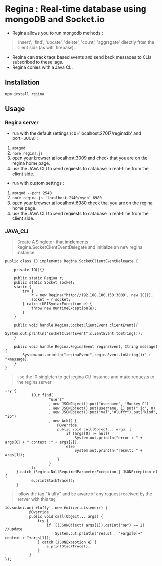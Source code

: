 # Regina : Real-time database using mongoDB and Socket.io

* Regina allows you to run mongodb methods : 
> 'insert', 'find', 'update', 'delete', 'count', 'aggregate' directly from the client side (as with firebase).
* Regina can track tags based events and send back messages to CLIs subscribed to these tags.
* Regina comes with a Java CLI.

## Installation

`npm install regina`

## Usage

### Regina server

* run with the default settings (db='localhost:27017/reginadb' and port=3009) : 
1. `mongod`
2. `node regina.js`
3. open your browser at localhost:3009 and check that you are on the regina home page. 
4. use the JAVA CLI to send requests to database in real-time from the client side.


* run with custom settings :
1. `mongod --port 2540`
2. `node regina.js 'localhost:2540/mydb' 6980` 
3. open your browser at localhost:6980 check that you are on the regina home page.
4. use the JAVA CLI to send requests to database in real-time from the client side.


### JAVA_CLI


> Create A Singleton that implements Regina.SocketClientEventDelegate 
and initialize an new regina instance .
```
public class IO implements Regina.SocketClientEventDelegate {

    private IO(){}

    public static Regina r;
    public static Socket socket;
    static {
        try {
            r = new Regina("http://192.168.100.150:3009", new IO());
            socket = r.socket;
        } catch (URISyntaxException e) {
            throw new RuntimeException(e);
        }
    }

    public void handle(Regina.SocketClientEvent clientEvent){
        System.out.println("socketClientEvent",clientEvent.toString());
    }

    public void handle(Regina.ReginaEvent reginaEvent, String message){
        System.out.println("reginaEvent",reginaEvent.toString()+" : "+message);
    }
}
```

> use the IO singleton to get regina CLI instance and make requests to the regina server
```
try {
            IO.r.find(
                    "users"
                    , new JSONObject().put("username", "Monkey D")
                    , new JSONObject().put(username, 1).put("_id", 0)
                    , new JSONObject().put("val","#luffy").put("kind", "io")
                    , new Ack() {
                        @Override
                        public void call(Object... args) {
                            if (args[0] != null)
                                System.out.println("error : " + args[0] + " context :" + args[2]);
                            else
                                System.out.println("result: " + args[1]);
                        }
                    }
            );
     } catch (Regina.NullRequiredParameterException | JSONException e) {
            e.printStackTrace();
     }
 ```
 
 > follow the tag "#luffy" and be aware of any request received by the server with this tag
 ```
 IO.socket.on("#luffy", new Emitter.Listener() {
            @Override
            public void call(Object... args) {
                try {
                    if (((JSONObject) args[1]).getInt("op") == 2) //update
                        System.out.println("result : "+args[0]+" context : "+args[1]);
                } catch (JSONException e) {
                    e.printStackTrace();
                }
            }
 });
 
 
        
